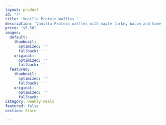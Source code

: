 ```yaml
---
layout: product
id: "7"
title: 'Vanilla Protein Waffles '
description: 'Vanilla Protein waffles with maple turkey bacon and home fries '
price: "$5.50"
images:
  default:
    thumbnail:
      optimized: ''
      fallback: ''
    original:
      optimized: ''
      fallback: ''
  featured:
    thumbnail:
      optimized: ''
      fallback: ''
    original:
      optimized: ''
      fallback: ''
category: weekly-meals
featured: false
section: Store

---
```

